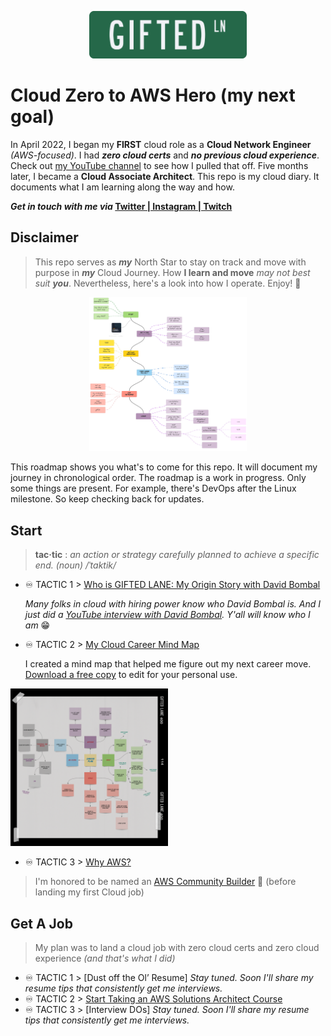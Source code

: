 <p align="center">
 <img src="img/GLN_Logo.png?raw=true" alt="GIFTED LANE Logo" width="50%" height="50%" />
</p>

# Cloud Zero to AWS Hero (my next goal)
In April 2022, I began my **FIRST** cloud role as a **Cloud Network Engineer** _(AWS-focused)_. I had **_zero cloud certs_** and **_no previous cloud experience_**. Check out [my YouTube channel](https://www.youtube.com/@giftedlane) to see how I pulled that off. Five months later, I became a **Cloud Associate Architect**. This repo is my cloud diary. It documents what I am learning along the way and how.

**_Get in touch with me via_ [Twitter | Instagram | Twitch](https://events.giftedlane.com/stayintouch)**

## Disclaimer

> This repo serves as **_my_** North Star to stay on track and move with purpose in **_my_** Cloud Journey. How **I learn and move** _may not best suit **you**_. Nevertheless, here's a look into how I operate. Enjoy! 🤗

<p align="center">
 <img src="img/careerRoadmap.png?raw=true" alt="GIFTED LANE Logo" width="50%" height="50%" />
</p>

This roadmap shows you what's to come for this repo. It will document my journey in chronological order. The roadmap is a work in progress. Only some things are present. For example, there's DevOps after the Linux milestone. So keep checking back for updates.

## Start
> **tac·tic** :   _an action or strategy carefully planned to achieve a specific end._  _(noun) /ˈtaktik/_

-  ♾️ TACTIC 1 > [Who is GIFTED LANE: My Origin Story with David Bombal](https://www.youtube.com/watch?v=jGgmlCO8gqs&t=3178s)

    _Many folks in cloud with hiring power know who David Bombal is. And I just did a [YouTube interview with David Bombal](https://www.youtube.com/watch?v=jGgmlCO8gqs&t=3178s). Y'all will know who I am_ 😁

-  ♾️ TACTIC 2 > [My Cloud Career Mind Map](https://events.giftedlane.com/cloudmindmap)

    I created a mind map that helped me figure out my next career move. [Download a free copy](https://events.giftedlane.com/cloudmindmap) to edit for your personal use.
    <p align="center">
 <img src="img/mindmap.png?raw=true" alt="GIFTED LANE Logo" width="50%" height="50%" />
</p>

-  ♾️ TACTIC 3 > [Why AWS?](whyAWS.md)

> I'm honored to be named an [AWS Community Builder](https://aws.amazon.com/developer/community/community-builders/) 🧡 (before landing my first Cloud job)


## Get A Job

> My plan was to land a cloud job with zero cloud certs and zero cloud experience _(and that's what I did)_

-  ♾️ TACTIC 1 > [Dust off the Ol’ Resume] _Stay tuned. Soon I'll share my resume tips that consistently get me interviews._
-  ♾️ TACTIC 2 > [Start Taking an AWS Solutions Architect Course](get-a-job/t2.md)
-  ♾️ TACTIC 3 > [Interview DOs] _Stay tuned. Soon I'll share my resume tips that consistently get me interviews._
